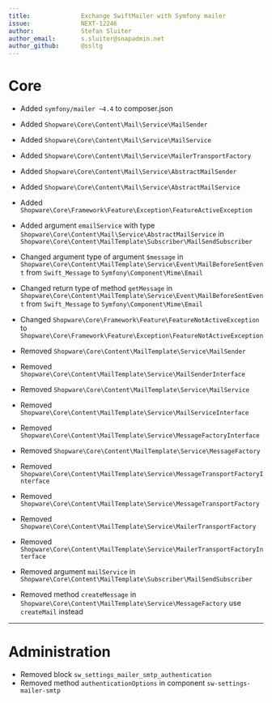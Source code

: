 ```yaml
---
title:              Exchange SwiftMailer with Symfony mailer
issue:              NEXT-12246
author:             Stefan Sluiter
author_email:       s.sluiter@snapadmin.net
author_github:      @ssltg
---
```

# Core
* Added `symfony/mailer ~4.4` to composer.json
* Added `Shopware\Core\Content\Mail\Service\MailSender`
* Added `Shopware\Core\Content\Mail\Service\MailService`
* Added `Shopware\Core\Content\Mail\Service\MailerTransportFactory`
* Added `Shopware\Core\Content\Mail\Service\AbstractMailSender`
* Added `Shopware\Core\Content\Mail\Service\AbstractMailService`
* Added `Shopware\Core\Framework\Feature\Exception\FeatureActiveException`
* Added argument `emailService` with type `Shopware\Core\Content\Mail\Service\AbstractMailService` in `Shopware\Core\Content\MailTemplate\Subscriber\MailSendSubscriber`

* Changed argument type of argument `$message` in `Shopware\Core\Content\MailTemplate\Service\Event\MailBeforeSentEvent` from `Swift_Message` to `Symfony\Component\Mime\Email`
* Changed return type of method `getMessage` in `Shopware\Core\Content\MailTemplate\Service\Event\MailBeforeSentEvent` from `Swift_Message` to `Symfony\Component\Mime\Email`
* Changed `Shopware\Core\Framework\Feature\FeatureNotActiveException` to `Shopware\Core\Framework\Feature\Exception\FeatureNotActiveException`

* Removed `Shopware\Core\Content\MailTemplate\Service\MailSender`
* Removed `Shopware\Core\Content\MailTemplate\Service\MailSenderInterface`
* Removed `Shopware\Core\Content\MailTemplate\Service\MailService`
* Removed `Shopware\Core\Content\MailTemplate\Service\MailServiceInterface`
* Removed `Shopware\Core\Content\MailTemplate\Service\MessageFactoryInterface`
* Removed `Shopware\Core\Content\MailTemplate\Service\MessageFactory`
* Removed `Shopware\Core\Content\MailTemplate\Service\MessageTransportFactoryInterface`
* Removed `Shopware\Core\Content\MailTemplate\Service\MessageTransportFactory`
* Removed `Shopware\Core\Content\MailTemplate\Service\MailerTransportFactory`
* Removed `Shopware\Core\Content\MailTemplate\Service\MailerTransportFactoryInterface`
* Removed argument `mailService` in `Shopware\Core\Content\MailTemplate\Subscriber\MailSendSubscriber`
* Removed method `createMessage` in `Shopware\Core\Content\MailTemplate\Service\MessageFactory` use `createMail` instead
___
# Administration
* Removed block `sw_settings_mailer_smtp_authentication`
* Removed method `authenticationOptions` in component `sw-settings-mailer-smtp`

